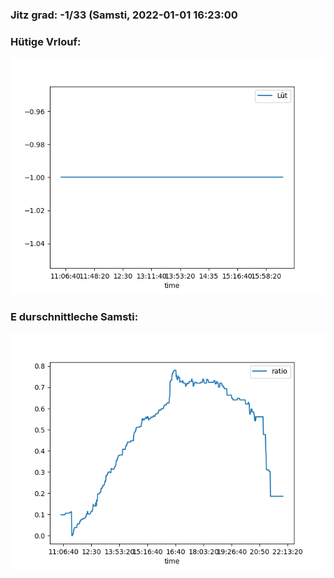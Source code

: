 ### Jitz grad: -1/33 (Samsti, 2022-01-01 16:23:00

### Hütige Vrlouf:
![Graph](Today.png)

### E durschnittleche Samsti:
![Graph](Samsti.png)